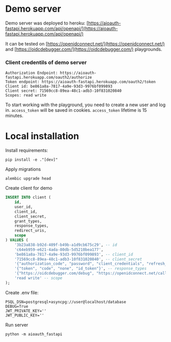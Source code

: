 # Demo server

Demo server was deployed to heroku: [https://aioauth-fastapi.herokuapp.com/api/openapi/](https://aioauth-fastapi.herokuapp.com/api/openapi/)

It can be tested on [https://openidconnect.net/](https://openidconnect.net/) and [https://oidcdebugger.com/](https://oidcdebugger.com/) playgrounds.

### Client credentils of demo server

```
Authorization Endpoint: https://aioauth-fastapi.herokuapp.com/oauth2/authorize
Token endpoint: https://aioauth-fastapi.herokuapp.com/oauth2/token
Client id: be861a8a-7817-4a9e-93d3-9976bf099893
Client secret: 71569cc8-89ea-48c1-adb3-10f831020840
Scopes: read write
```

To start working with the playground, you need to create a new user and log in. `access_token` will be saved in cookies. `access_token` lifetime is 15 minutes.

# Local installation

Install requirements:

```
pip install -e ."[dev]"
```

Apply migrations

```
alembic upgrade head
```

Create client for demo

```sql
INSERT INTO client (
    id,
    user_id,
    client_id,
    client_secret,
    grant_types,
    response_types,
    redirect_uris,
    scope
) VALUES (
    '3b23a838-b92d-409f-b49b-a1d9cb675c29', -- id
    'c64eb959-e621-4ada-80db-5d5210bea177',
    'be861a8a-7817-4a9e-93d3-9976bf099893', -- client_id
    '71569cc8-89ea-48c1-adb3-10f831020840', -- client_secret
    '{"authorization_code", "password", "client_credentials", "refresh_token"}', -- grant_types
    '{"token", "code", "none", "id_token"}', -- response_types
    '{"https://oidcdebugger.com/debug", "https://openidconnect.net/callback"}', -- redirect_uris
    'read write' -- scope
);
```

Create .env file:

```
PSQL_DSN=postgresql+asyncpg://user@localhost/database
DEBUG=True
JWT_PRIVATE_KEY=''
JWT_PUBLIC_KEY=''
```

Run server

```
python -m aioauth_fastapi
```
